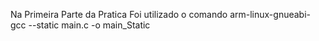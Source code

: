 Na Primeira Parte da Pratica Foi utilizado o comando arm-linux-gnueabi-gcc --static main.c -o main_Static
